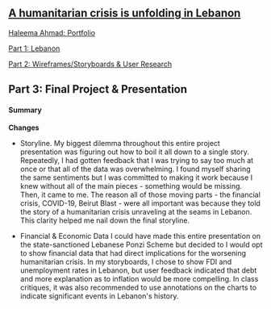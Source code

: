 ## [A humanitarian crisis is unfolding in Lebanon](https://carnegiemellon.shorthandstories.com/a-humanitarian-crisis-is-unfolding-in/index.html)

[Haleema Ahmad: Portfolio](https://haleemaahmad.github.io/Telling-Stories-w-Data/)

[Part 1: Lebanon](Lebanon_Crisis_Final_Part1.md)

[Part 2: Wireframes/Storyboards & User Research](Part_2.md)

## Part 3: Final Project & Presentation

#### Summary

**Changes**

+ Storyline.
My biggest dilemma throughout this entire project presentation was figuring out how to boil it all down to a single story. Repeatedly, I had gotten feedback that I was trying to say too much at once or that all of the data was overwhelming. I found myself sharing the same sentiments but I was committed to making it work because I knew without all of the main pieces - something would be missing. Then, it came to me. The reason all of those moving parts - the financial crisis, COVID-19, Beirut Blast - were all important was because they told the story of a humanitarian crisis unraveling at the seams in Lebanon. This clarity helped me nail down the final storyline. 

+ Financial & Economic Data
I could have made this entire presentation on the state-sanctioned Lebanese Ponzi Scheme but decided to I would opt to show financial data that had direct implications for the worsening humanitarian crisis. In my storyboards, I chose to show FDI and unemployment rates in Lebanon, but user feedback indicated that debt and more explanation as to inflation would be more compelling. In class critiques, it was also recommended to use annotations on the charts to indicate significant events in Lebanon's history. 


